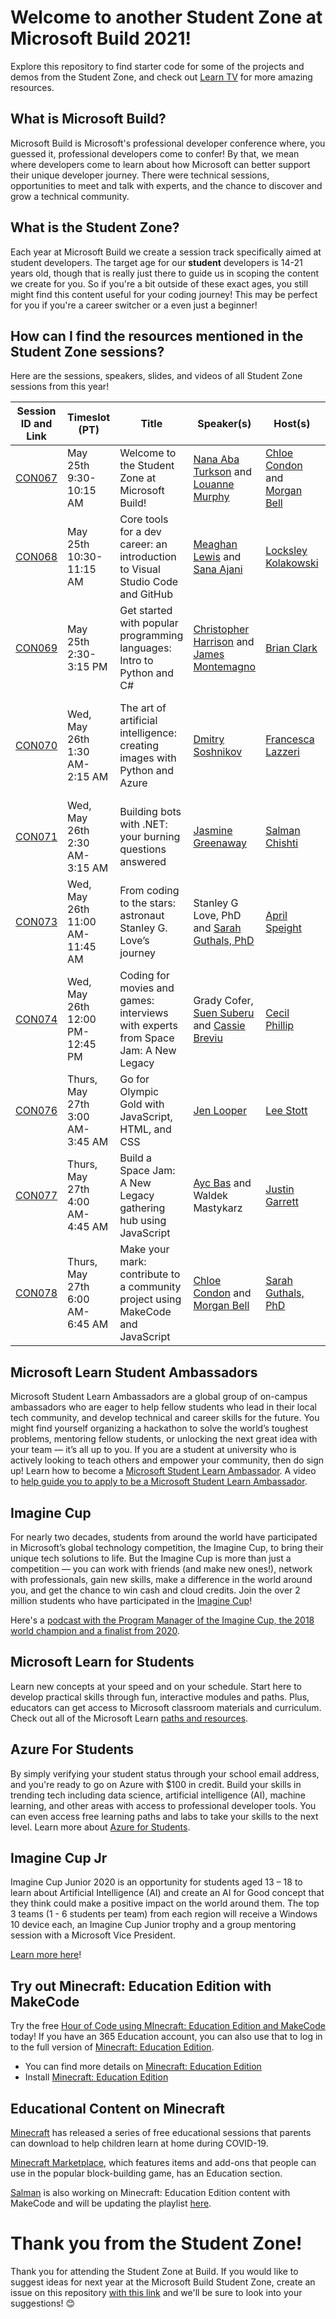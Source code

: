 # Welcome to another Student Zone at Microsoft Build 2021!

Explore this repository to find starter code for some of the projects and demos from the Student Zone, and check out [Learn TV](https://docs.microsoft.com/learn/tv?wt.mc_id=build21_githubrepo_webpage_wwl) for more amazing resources.

## What is Microsoft Build?

Microsoft Build is Microsoft's professional developer conference where, you guessed it, professional developers come 
to confer! By that, we mean where developers come to learn about how Microsoft can better support their
unique developer journey. There were technical sessions, opportunities to meet and talk with experts, and 
the chance to discover and grow a technical community.

## What is the Student Zone?

Each year at Microsoft Build we create a session track specifically aimed at student developers. The target age
for our **student** developers is 14-21 years old, though that is really just there to guide us in scoping 
the content we create for you. So if you're a bit outside of these exact ages, you still might find this content 
useful for your coding journey! This may be perfect for you if you're a career switcher or a even just a beginner!

## How can I find the resources mentioned in the Student Zone sessions?

Here are the sessions, speakers, slides, and videos of all Student Zone sessions from this year!


| Session ID and Link | Timeslot (PT) | Title | Speaker(s) | Host(s) | Resources |
|---------------------|---------------|-------|------------|---------|-----------|
| [CON067](https://aka.ms/StudentZoneWelcome)  | May 25th 9:30-10:15 AM  | Welcome to the Student Zone at Microsoft Build! | [Nana Aba Turkson](https://twitter.com/nanaabaturkson) and [Louanne Murphy](https://twitter.com/Labhoaine) | [Chloe	Condon](https://twitter.com/ChloeCondon) and [Morgan Bell](https://twitter.com/livelovegeek) |  |                    
| [CON068](https://aka.ms/StudentZoneDevTools) | May 25th 10:30-11:15 AM | Core tools for a dev career: an introduction to Visual Studio Code and GitHub | [Meaghan	Lewis](https://twitter.com/iammeaghanlewis) and [Sana Ajani](https://twitter.com/sana_ajani) |[Locksley	Kolakowski](https://twitter.com/locksleylk) | https://aka.ms/studentzone-CON068-1, https://aka.ms/studentzone-CON068-2, https://aka.ms/studentzone-CON068-3 |
| [CON069](https://mybuild.microsoft.com/sessions/5e15fc46-1661-4344-b618-e12306129c3b?source=sessions) | May 25th 2:30-3:15 PM | Get started with popular programming languages: Intro to Python and C# | [Christopher	Harrison](https://twitter.com/GeekTrainer) and [James Montemagno](https://twitter.com/jamesmontemagno) | [Brian Clark](https://twitter.com/_clarkio) | https://aka.ms/studentzone-CON069-1, https://aka.ms/studentzone-CON069-2, https://aka.ms/studentzone-CON069-3 
| [CON070](https://mybuild.microsoft.com/sessions/1ac61497-11e4-49a9-bd92-4401e8b4028d?source=sessions) | Wed, May 26th 1:30 AM-2:15 AM | The art of artificial intelligence: creating images with Python and Azure | [Dmitry Soshnikov](https://twitter.com/shwars) | [Francesca Lazzeri](https://twitter.com/frlazzeri) | https://aka.ms/studentzone-CON070-1, https://aka.ms/studentzone-CON070-2, https://aka.ms/studentzone-CON070-3, https://aka.ms/studentzone-CON070-4, https://aka.ms/studentzone-CON070-5, https://aka.ms/studentzone-CON070-6, https://aka.ms/studentzone-CON070-7, https://aka.ms/studentzone-CON070-8 |
| [CON071](https://mybuild.microsoft.com/sessions/8e4aea57-ffa7-4572-91be-04502d188d0f?source=sessions) | Wed, May 26th 2:30 AM-3:15 AM  | Building bots with .NET: your burning questions answered | [Jasmine Greenaway](https://twitter.com/paladique)| [Salman Chishti](https://twitter.com/SalmanMKC) | https://aka.ms/studentzone-CON071-1, https://aka.ms/studentzone-CON071-2 |
| [CON073](https://mybuild.microsoft.com/sessions/c2f2b3e9-a8ab-45b8-9ab0-30a34a2f6425?source=sessions) | Wed, May 26th 11:00 AM-11:45 AM  | From coding to the stars: astronaut Stanley G. Love’s journey | Stanley G Love, PhD and [Sarah Guthals, PhD](https://twitter.com/drguthals) | [April Speight](https://twitter.com/vogueandcode) | https://aka.ms/studentzone-CON073-1 |
| [CON074](https://mybuild.microsoft.com/sessions/1eed6465-5b26-4968-82fd-3bc61ea66aa3?source=sessions) | Wed, May 26th 12:00 PM-12:45 PM | Coding for movies and games: interviews with experts from Space Jam: A New Legacy | Grady Cofer, [Suen Suberu](http://instagram.com/sensei.seun) and [Cassie Breviu](https://twitter.com/cassieview) | [Cecil Phillip](https://twitter.com/cecilphillip) | https://aka.ms/studentzone-CON074-1, https://www.instagram.com/collegeplusstudents/, https://banneky.com/ |
| [CON076](https://mybuild.microsoft.com/sessions/e6809457-5189-4442-99d7-a7ea45649c19?source=sessions) | Thurs, May 27th 3:00 AM-3:45 AM | Go for Olympic Gold with JavaScript, HTML, and CSS | [Jen Looper](https://twitter.com/jenlooper) | [Lee Stott](https://twitter.com/lee_stott) | https://aka.ms/studentzone-CON076-1, https://aka.ms/studentzone-CON076-2 |
| [CON077](https://mybuild.microsoft.com/sessions/7eff8c09-cafa-4150-82f2-9d2bb523e684?source=sessions) | Thurs, May 27th 4:00 AM-4:45 AM  | Build a Space Jam: A New Legacy gathering hub using JavaScript | [Ayc Bas](https://twitter.com/aycabs) and Waldek	Mastykarz | [Justin Garrett](https://twitter.com/justgar) | https://aka.ms/studentzone-CON077-1, https://aka.ms/studentzone-CON077-2, https://aka.ms/studentzone-CON077-3 |
| [CON078](https://mybuild.microsoft.com/sessions/9ff3107b-0895-4d3a-a585-09ee14d2d05c?source=sessions) | Thurs, May 27th 6:00 AM-6:45 AM | Make your mark: contribute to a community project using MakeCode and JavaScript | [Chloe Condon](https://twitter.com/ChloeCondon) and [Morgan Bell](https://twitter.com/livelovegeek) | [Sarah Guthals, PhD](https://twitter.com/drguthals) | https://aka.ms/studentzone-CON078-1 |

## Microsoft Learn Student Ambassadors

Microsoft Student Learn Ambassadors are a global group of on-campus ambassadors who are eager to help fellow students who lead in their local tech community, and develop technical and career skills for the future. You might find yourself organizing a hackathon to solve the world’s toughest problems, mentoring fellow students, or unlocking the next great idea with your team — it’s all up to you. If you are a student at university who is actively looking to teach others and empower your community, then do sign up!
Learn how to become a [Microsoft Student Learn Ambassador](https://studentambassadors.microsoft.com/).
A video to [help guide you to apply to be a Microsoft Student Learn Ambassador](http://bit.ly/microsoftlearnstudentambassadors).

## Imagine Cup

For nearly two decades, students from around the world have participated in Microsoft’s global technology competition, the Imagine Cup, to bring their unique tech solutions to life. But the Imagine Cup is more than just a competition — you can work with friends (and make new ones!), network with professionals, gain new skills, make a difference in the world around you, and get the chance to win cash and cloud credits. Join the over 2 million students who have participated in the [Imagine Cup](https://imaginecup.microsoft.com/)!

Here's a [podcast with the Program Manager of the Imagine Cup, the 2018 world champion and a finalist from 2020](https://www.youtube.com/watch?v=bf46_35E2KM).

## Microsoft Learn for Students

Learn new concepts at your speed and on your schedule. Start here to develop practical skills through fun, interactive modules and paths. Plus, educators can get access to Microsoft classroom materials and curriculum. Check out all of the Microsoft Learn [paths and resources](http://aka.ms/learnforstudents).

## Azure For Students 

By simply verifying your student status through your school email address, and you're ready to go on Azure with $100 in credit. Build your skills in trending tech including data science, artificial intelligence (AI), machine learning, and other areas with access to professional developer tools. You can even access free learning paths and labs to take your skills to the next level. Learn more about [Azure for Students](https://aka.ms/azureforstudents).

## Imagine Cup Jr

Imagine Cup Junior 2020 is an opportunity for students aged 13 – 18 to learn about Artificial Intelligence (AI) and create an AI for Good concept that they think could make a positive impact on the world around them.  The top 3 teams (1 - 6 students per team) from each region will receive a Windows 10 device each, an Imagine Cup Junior trophy and a group mentoring session with a Microsoft Vice President.

[Learn more here](https://www.imaginecup.com/junior)!

## Try out Minecraft: Education Edition with MakeCode

Try the free [Hour of Code using MInecraft: Education Edition and MakeCode](https://education.minecraft.net/hour-of-code-2020) today! If you have an 365 Education account, you can also use that to log in to the full version of [Minecraft: Education Edition](https://education.minecraft.net/).

- You can find more details on [Minecraft: Education Edition](https://education.minecraft.net/)
- Install [Minecraft: Education Edition](https://education.minecraft.net/get-started/)
  
## Educational Content on Minecraft

[Minecraft](https://www.minecraft.net/) has released a series of free educational sessions that parents can download to help children learn at home during COVID-19.

[Minecraft Marketplace](https://www.minecraft.net/marketplace), which features items and add-ons that people can use in the popular block-building game, has an Education section.

[Salman](https://twitter.com/salmanmkc) is also working on Minecraft: Education Edition content with MakeCode and will be updating the playlist [here](https://www.youtube.com/watch?v=8OJm9Xtu_mU&list=PLAqOUDXL6eC6Ca9elklRPc_doDXlNwjNj).

# Thank you from the Student Zone! 

Thank you for attending the Student Zone at Build. If you would like to suggest ideas for next year at the Microsoft Build Student Zone, create an issue on this repository [with this link](https://github.com/microsoft/StudentsAtBuild/issues/new) and we'll be sure to look into your suggestions! 😊
